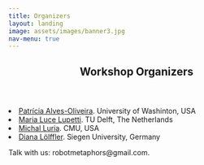 ```yaml
---
title: Organizers
layout: landing
image: assets/images/banner3.jpg
nav-menu: true
---
```



<!-- Main -->
<div id="main">

<!-- One -->
<section id="one">
	<div class="inner">
		<header class="major">
			<h2>Workshop Organizers</h2>
		</header>
	<li><a href="https://patricialvesoliveira.com">Patrícia Alves-Oliveira</a>. University of Washinton, USA<br></li>
	<li><a href="https://marialucelupetti.com">Maria Luce Lupetti</a>. TU Delft, The Netherlands<br></li>
	<li><a href="https://www.michalluria.com"> Michal Luria</a>. CMU, USA<br></li>
	<li><a href="https://scholar.google.com/citations?user=DHbTr74AAAAJ&hl=de">Diana Lölffler</a>. Siegen University, Germany
	
<p>Talk with us: robotmetaphors@gmail.com.</p>
	</div>
</section>
